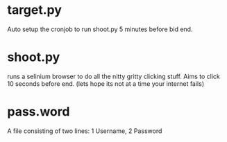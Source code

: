 # target.py
Auto setup the cronjob to run shoot.py 5 minutes before bid end. 

# shoot.py
runs a selinium browser to do all the nitty gritty clicking stuff. 
Aims to click 10 seconds before end. 
(lets hope its not at a time your internet fails)

# pass.word

A file consisting of two lines: 1 Username, 2 Password
